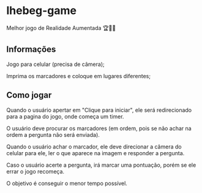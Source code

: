 # lhebeg-game
Melhor jogo de Realidade Aumentada 🏆🐱‍🚀


## Informações

 Jogo para celular (precisa de câmera);

 Imprima os marcadores e coloque em lugares diferentes;

## Como jogar

 Quando o usuário apertar em "Clique para iniciar", ele será redirecionado para a pagina do jogo, onde começa um timer.
 
 O usuário deve procurar os marcadores (em ordem, pois se não achar na ordem a pergunta não será enviada).
 
 Quando o usuário achar o marcador, ele deve direcionar a câmera do celular para ele, ler o que aparece na imagem e responder a pergunta.
 
 Caso o usuário acerte a pergunta, irá marcar uma pontuação, porém se ele errar o jogo recomeça.
 
 O objetivo é conseguir o menor tempo possível.
